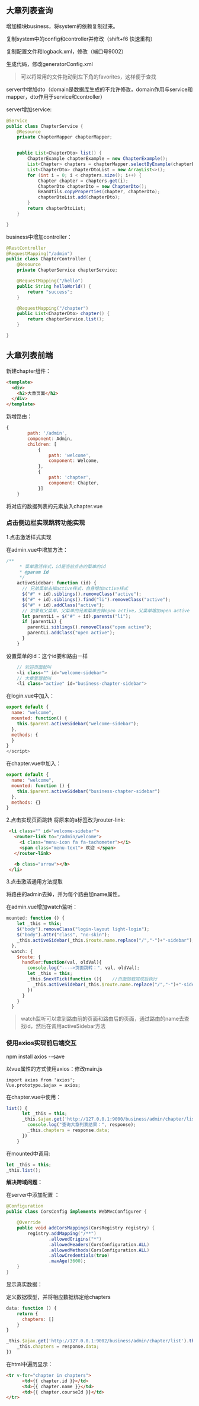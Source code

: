 ## 大章列表查询
增加模块business，将system的依赖复制过来。

复制system中的config和controller并修改（shift+f6 快速重构）

复制配置文件和logback.xml，修改（端口号9002）

生成代码，修改generatorConfig.xml

> 可以将常用的文件拖动到左下角的favorites，这样便于查找

server中增加dto（domain是数据库生成的不允许修改，domain作用与service和mapper，dto作用于service和controller）

server增加service:
```java
@Service
public class ChapterService {
    @Resource
    private ChapterMapper chapterMapper;


    public List<ChapterDto> list() {
        ChapterExample chapterExample = new ChapterExample();
        List<Chapter> chapters = chapterMapper.selectByExample(chapterExample);
        List<ChapterDto> chapterDtoList = new ArrayList<>();
        for (int i = 0; i < chapters.size(); i++) {
            Chapter chapter = chapters.get(i);
            ChapterDto chapterDto = new ChapterDto();
            BeanUtils.copyProperties(chapter, chapterDto);
            chapterDtoList.add(chapterDto);
        }
        return chapterDtoList;
    }

}
```
business中增加controller：
```java
@RestController
@RequestMapping("/admin")
public class ChapterController {
    @Resource
    private ChapterService chapterService;

    @RequestMapping("/hello")
    public String helloWorld() {
        return "success";
    }

    @RequestMapping("/chapter")
    public List<ChapterDto> chapter() {
        return chapterService.list();
    }

}
```

## 大章列表前端
新建chapter组件：
```html
<template>
  <div>
    <h2>大章页面</h2>
  </div>
</template>
```
新增路由：
```javascript
{
        path: '/admin',
        component: Admin,
        children: [
            {
                path: 'welcome',
                component: Welcome,
            },
            {
                path: 'chapter',
                component: Chapter,
            }]
    }
```
将对应的数据列表的元素放入chapter.vue

### 点击侧边栏实现跳转功能实现
1.点击激活样式实现

在admin.vue中增加方法：
```javascript
/**
     * 菜单激活样式，id是当前点击的菜单的id
     * @param id
     */
    activeSidebar: function (id) {
      // 兄弟菜单去掉active样式，自身增加active样式
      $("#" + id).siblings().removeClass("active");
      $("#" + id).siblings().find("li").removeClass("active");
      $("#" + id).addClass("active");
      // 如果有父菜单，父菜单的兄弟菜单去掉open active，父菜单增加open active
      let parentLi = $("#" + id).parents("li");
      if (parentLi) {
        parentLi.siblings().removeClass("open active");
        parentLi.addClass("open active");
      }
    }
```
设置菜单的id：这个id要和路由一样
```javascript
    // 欢迎页面就叫
    <li class="" id="welcome-sidebar">
    // 大章管理就叫
    <li class="active" id="business-chapter-sidebar">
```

在login.vue中加入：
```javascript
export default {
  name: "welcome",
  mounted: function() {
    this.$parent.activeSidebar("welcome-sidebar");
  },
  methods: {
  }
}
</script>
```
在chapter.vue中加入：
```javascript
export default {
  name: "welcome",
  mounted: function () {
    this.$parent.activeSidebar("business-chapter-sidebar")
  },
  methods: {}
}
```
2.点击实现页面跳转
将原来的a标签改为router-link:
```html
 <li class="" id="welcome-sidebar">
   <router-link to="/admin/welcome">
     <i class="menu-icon fa fa-tachometer"></i>
     <span class="menu-text"> 欢迎 </span>
   </router-link>

   <b class="arrow"></b>
 </li>
```

3.点击激活通用方法提取

将路由的admin去掉，并为每个路由加name属性。

在admin.vue增加watch监听：
```javascript
mounted: function () {
    let _this = this;
    $("body").removeClass("login-layout light-login");
    $("body").attr("class", "no-skin");
    _this.activeSidebar(_this.$route.name.replace("/","-")+"-sidebar");
  },
  watch: {
    $route: {
      handler:function(val, oldVal){
        console.log("---->页面跳转：", val, oldVal);
        let _this = this;
        _this.$nextTick(function (){    //页面加载完成后执行
          _this.activeSidebar(_this.$route.name.replace("/","-")+"-sidebar");
        })
      }
    }
  }
```
> watch监听可以拿到路由前的页面和路由后的页面，通过路由的name去查找id，然后在调用activeSidebar方法

### 使用axios实现前后端交互
npm install axios --save

以vue属性的方式使用axios：修改main.js
```
import axios from 'axios';
Vue.prototype.$ajax = axios;
```

在chapter.vue中使用：
```javascript
list() {
      let _this = this;
      _this.$ajax.get('http://127.0.0.1:9000/business/admin/chapter/list').then((response) => {
        console.log("查询大章列表结果：", response);
        _this.chapters = response.data;
      })
    }
```
在mounted中调用:
```javascript
let _this = this;
_this.list();
```
**解决跨域问题：**

在server中添加配置 ：
```java
@Configuration
public class CorsConfig implements WebMvcConfigurer {

    @Override
    public void addCorsMappings(CorsRegistry registry) {
        registry.addMapping("/**")
                .allowedOrigins("*")
                .allowedHeaders(CorsConfiguration.ALL)
                .allowedMethods(CorsConfiguration.ALL)
                .allowCredentials(true)
                .maxAge(3600);
    }
}
```
显示真实数据：

定义数据模型，并将相应数据绑定给chapters
```javascript
data: function () {
    return {
      chapters: []
    }
}

_this.$ajax.get('http://127.0.0.1:9002/business/admin/chapter/list').then((response) => {
    _this.chapters = response.data;
})
```

在html中遍历显示：
```html
<tr v-for="chapter in chapters">
      <td>{{ chapter.id }}</td>
      <td>{{ chapter.name }}</td>
      <td>{{ chapter.courseId }}</td>
</tr>
```